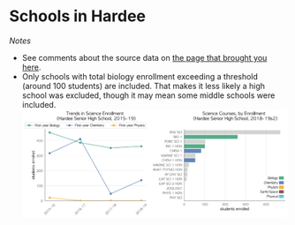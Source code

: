 # Schools in Hardee  
*Notes*
- See comments about the source data on [the page that brought you here](https://adamlamee.github.io/FL-K12-analyses/plots/District_pages/Hardee.html).  
- Only schools with total biology enrollment exceeding a threshold (around 100 students) are included. That makes it less likely a high school was excluded, though it may mean some middle schools were included.  
![](../School_plots/HARDEE/HARDEE_SEN.png)
